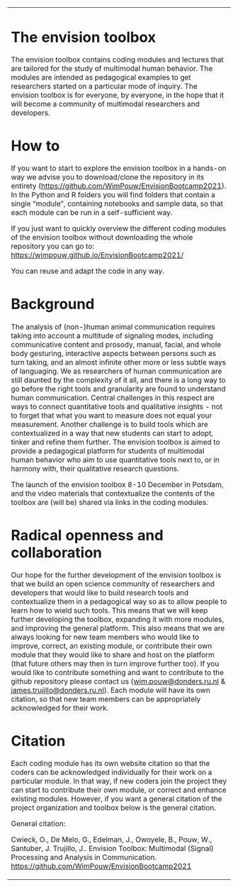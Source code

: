 

<table>
    <tr>
        <td>


# The envision toolbox
The envision toolbox contains coding modules and lectures that are tailored for the study of multimodal human behavior. The modules are intended as pedagogical examples to get researchers started on a particular mode of inquiry. The envision toolbox is for everyone, by everyone, in the hope that it will become a community of multimodal researchers and developers.  

# How to
If you want to start to explore the envision toolbox in a hands-on way we advise you to download/clone the repository in its entirety (https://github.com/WimPouw/EnvisionBootcamp2021). In the Python and R folders you will find folders that contain a single “module”, containing notebooks and sample data, so that each module can be run in a self-sufficient way.   

If you just want to quickly overview the different coding modules of the envision toolbox without downloading the whole repository you can go to: https://wimpouw.github.io/EnvisionBootcamp2021/

You can reuse and adapt the code in any way. 

# Background
The analysis of (non-)human animal communication requires taking into account a multitude of signaling modes, including communicative content and prosody, manual, facial, and whole body gesturing, interactive aspects between persons such as turn taking, and an almost infinite other more or less subtle ways of languaging. We as researchers of human communication are still daunted by the complexity of it all, and there is a long way to go before the right tools and granularity are found to understand human communication. Central challenges in this respect are ways to connect quantitative tools and qualitative insights - not to forget that what you want to measure does not equal your measurement. Another challenge is to build tools which are contextualized in a way that new students can start to adopt, tinker and refine them further. The envision toolbox is aimed to provide a pedagogical platform for students of multimodal human behavior who aim to use quantitative tools next to, or in harmony with, their qualitative research questions.  

The launch of the envision toolbox 8-10 December in Potsdam, and the video materials that contextualize the contents of the toolbox are (will be) shared via links in the coding modules.

# Radical openness and collaboration
Our hope for the further development of the envision toolbox is that we build an open science community of researchers and developers that would like to build research tools and contextualize them in a pedagogical way so as to allow people to learn how to wield such tools. This means that we will keep further developing the toolbox, expanding it with more modules, and improving the general platform. This also means that we are always looking for new team members who would like to improve, correct, an existing module, or contribute their own module that they would like to share and host on the platform (that future others may then in turn improve further too). If you would like to contribute something and want to contribute to the github repository please contact us (wim.pouw@donders.ru.nl & james.trujillo@donders.ru.nl). Each module will have its own citation, so that new team members can be appropriately acknowledged for their work.

# Citation
Each coding module has its own website citation so that the coders can be acknowledged individually for their work on a particular module. In that way, if new coders join the project they can start to contribute their own module, or correct and enhance existing modules. However, if you want a general citation of the project organization and toolbox below is the general citation.

General citation: 

Cwieck, O., De Melo, G., Edelman, J., Owoyele, B., Pouw, W., Santuber, J. Trujillo, J.. Envision Toolbox: Multimodal (Signal) Processing and Analysis in Communication. https://github.com/WimPouw/EnvisionBootcamp2021</td>
    </tr>
</table>


